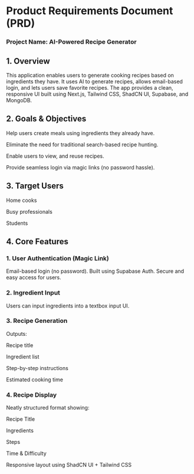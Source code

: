 # Product Requirements Document (PRD)

###  Project Name: AI-Powered Recipe Generator

## 1. Overview
This application enables users to generate cooking recipes based on ingredients they have. It uses AI to generate recipes, allows email-based login, and lets users save favorite recipes. The app provides a clean, responsive UI built using Next.js, Tailwind CSS, ShadCN UI, Supabase, and MongoDB.

## 2. Goals & Objectives
Help users create meals using ingredients they already have.

Eliminate the need for traditional search-based recipe hunting.

Enable users to view, and reuse recipes.

Provide seamless login via magic links (no password hassle).

## 3. Target Users
Home cooks

Busy professionals

Students


## 4. Core Features

### 1. User Authentication (Magic Link)

Email-based login (no password).
Built using Supabase Auth.
Secure and easy access for users.

### 2. Ingredient Input

Users can input ingredients into a textbox input UI.

### 3. Recipe Generation

Outputs:

Recipe title

Ingredient list

Step-by-step instructions

Estimated cooking time


### 4. Recipe Display

Neatly structured format showing:

Recipe Title

Ingredients

Steps

Time & Difficulty

Responsive layout using ShadCN UI + Tailwind CSS
